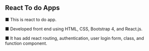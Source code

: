 ## React To do Apps


■ This is react to do app.


■ Developed front end using HTML, CSS, Bootstrap 4, and React.js.


■ It has add react routing, authentication, user login form, class, and function component.
